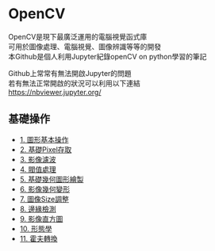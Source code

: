 # OpenCV
OpenCV是現下最廣泛運用的電腦視覺函式庫  
可用於圖像處理、電腦視覺、圖像辨識等等的開發  
本Github是個人利用Jupyter紀錄openCV on python學習的筆記

Github上常常有無法開啟Jupyter的問題  
若有無法正常開啟的狀況可以利用以下連結  
https://nbviewer.jupyter.org/

## 基礎操作
* [1. 圖形基本操作](https://github.com/Leolewis5/OpenCV/blob/master/1.%20Image_basic_operation.ipynb)
* [2. 基礎Pixel存取](https://github.com/Leolewis5/OpenCV/blob/master/2.%20Pixel_operation.ipynb)
* [3. 影像濾波](https://github.com/Leolewis5/OpenCV/blob/master/3.%20Image_filter_and_blur.ipynb)
* [4. 閥值處理](https://github.com/Leolewis5/OpenCV/blob/master/4.%20Threshold.ipynb)
* [5. 基礎幾何圖形繪製](https://github.com/Leolewis5/OpenCV/blob/master/5.%20Geometric_image.ipynb)
* [6. 影像幾何變形](https://github.com/Leolewis5/OpenCV/blob/master/6.%20Image_Geometric_Transform.ipynb)
* [7. 圖像Size調整](https://github.com/Leolewis5/OpenCV/blob/master/7.%20Resize.ipynb)
* [8. 邊緣檢測](https://github.com/Leolewis5/OpenCV/blob/master/8.%20Image_Edge_Detection.ipynb)
* [9. 影像直方圖](https://github.com/Leolewis5/OpenCV/blob/master/9.%20Image_Histogram.ipynb)
* [10. 形態學](https://github.com/Leolewis5/OpenCV/blob/master/10.%20Morphology.ipynb)
* [11. 霍夫轉換](https://github.com/Leolewis5/OpenCV/blob/master/11.%20Hough_Transform.ipynb)
